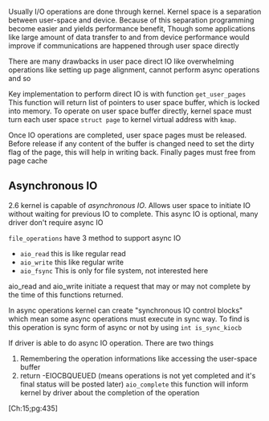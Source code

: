 Usually I/O operations are done through kernel. Kernel space is a separation between user-space and device. Because of this separation programming become easier and yields performance benefit, Though some applications like large amount of data transfer to and from device performance would improve if communications are happened through user space directly

There are many drawbacks in user pace direct IO like overwhelming operations like setting up page alignment, cannot perform async operations and so

Key implementation to perform direct IO is with function `get_user_pages`
This function will return list of pointers to user space buffer, which is locked into memory. To operate on user space buffer directly, kernel space must turn each user space `struct page` to kernel virtual address with `kmap`.  

Once IO operations are completed, user space pages must be released. Before release if any content of the buffer is changed need to set the dirty flag of the page, this will help in writing back. Finally pages must free from page cache 

## Asynchronous IO

2.6 kernel is capable of _asynchronous IO_. Allows user space to initiate IO without waiting for previous IO to complete. This async IO is optional, many driver don't require async IO

`file_operations` have 3 method to support async IO

- `aio_read` this is like regular read
- `aio_write` this like regular write
- `aio_fsync` This is only for file system, not interested here

aio_read and aio_write initiate a request that may or may not complete by the time of this functions returned.

In async operations kernel can create "synchronous IO control blocks" which mean some async operations must execute in sync way. To find is this operation is sync form of async or not by using `int is_sync_kiocb`

If driver is able to do async IO operation. There are two things 
1. Remembering the operation informations like accessing the user-space buffer
2. return -EIOCBQUEUED (means operations is not yet completed and it's final status will be posted later)
`aio_complete` this function will inform kernel by driver about the completion of the operation


[Ch:15;pg:435]